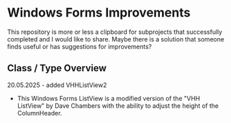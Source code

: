 # Windows Forms Improvements
This repository is more or less a clipboard for subprojects that successfully completed and I would like to share.
Maybe there is a solution that someone finds useful or has suggestions for improvements?

## Class / Type Overview

20.05.2025 - added VHHListView2
- This Windows Forms ListView is a modified version of the "VHH ListView" by Dave Chambers with the ability to adjust the height of the ColumnHeader.
